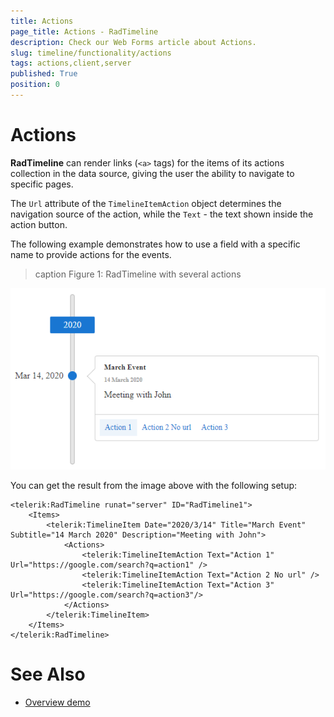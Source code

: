 ```yaml
---
title: Actions
page_title: Actions - RadTimeline
description: Check our Web Forms article about Actions.
slug: timeline/functionality/actions
tags: actions,client,server
published: True
position: 0
---
```


# Actions

**RadTimeline** can render links (`<a>` tags) for the items of its actions collection in the data source, giving the user the ability to navigate to specific pages.

The `Url` attribute of the `TimelineItemAction` object determines the navigation source of the action, while the `Text` - the text shown inside the action button.

The following example demonstrates how to use a field with a specific name to provide actions for the events.

>caption Figure 1: RadTimeline with several actions

![timeline-actions](../images/timeline-actions.png)


You can get the result from the image above with the following setup:

````ASPNET
<telerik:RadTimeline runat="server" ID="RadTimeline1">
    <Items>
        <telerik:TimelineItem Date="2020/3/14" Title="March Event" Subtitle="14 March 2020" Description="Meeting with John">
            <Actions>
                <telerik:TimelineItemAction Text="Action 1" Url="https://google.com/search?q=action1" />
                <telerik:TimelineItemAction Text="Action 2 No url" />
                <telerik:TimelineItemAction Text="Action 3" Url="https://google.com/search?q=action3"/>
            </Actions>
        </telerik:TimelineItem>
    </Items>
</telerik:RadTimeline>
````

# See Also

 * [Overview demo](https://demos.telerik.com/aspnet-ajax/timeline/overview/defaultcs.aspx)




